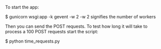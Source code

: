 
To start the app:

$ gunicorn wsgi:app -k gevent -w 2
-w 2 signifies the number of workers

Then you can send the POST requests.
To test how long it will take to process a 100 POST requests start the script:

$ python time_requests.py

